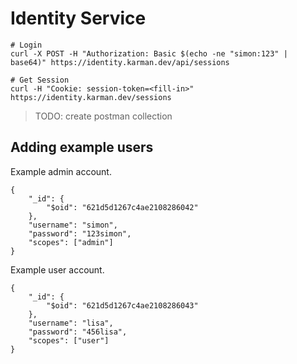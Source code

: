 # Identity Service

```
# Login
curl -X POST -H "Authorization: Basic $(echo -ne "simon:123" | base64)" https://identity.karman.dev/api/sessions

# Get Session
curl -H "Cookie: session-token=<fill-in>" https://identity.karman.dev/sessions
```

> TODO: create postman collection

## Adding example users
Example admin account.
```json5
{
    "_id": {
        "$oid": "621d5d1267c4ae2108286042"
    },
    "username": "simon",
    "password": "123simon",
    "scopes": ["admin"]
}
```

Example user account.
```json5
{
    "_id": {
        "$oid": "621d5d1267c4ae2108286043"
    },
    "username": "lisa",
    "password": "456lisa",
    "scopes": ["user"]
}
```
